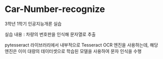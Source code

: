 # Car-Number-recognize
3학년 1학기 인공지능개론 실습

실습 내용 : 차량의 번호판을 인식해 문자열로 추출

pytesseract 라이브러리에서 내부적으로 Tesseract OCR 엔진을 사용하는데, 해당 엔진은 이미 대량의 데이터셋으로 학습된 모델을 사용하여 문자 인식을 수행
